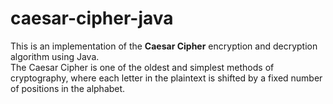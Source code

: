 # caesar-cipher-java
This is an implementation of the **Caesar Cipher** encryption and decryption algorithm using Java.  <br>
The Caesar Cipher is one of the oldest and simplest methods of cryptography, where each letter in the plaintext is shifted by a fixed number of positions in the alphabet.
